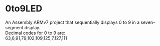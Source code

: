 # 0to9LED
An Assembly ARMv7 project that sequentially displays 0 to 9 in a seven-segment display.
<br>
Decimal codes for 0 to 9 are:
<br> 
63,6,91,79,102,109,125,7,127,111
